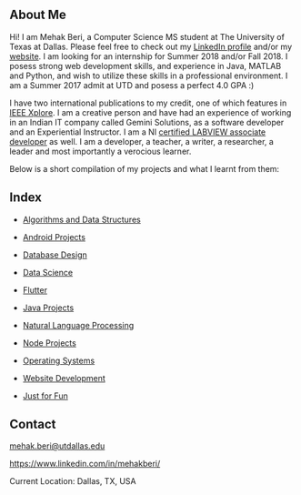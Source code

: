 ## About Me
Hi! I am Mehak Beri, a Computer Science MS student at The University of Texas at Dallas. Please feel free to check out my [LinkedIn profile](https://www.linkedin.com/in/mehakberi/) and/or my [website](http://utdallas.edu/~mehak.beri/). I am looking for an internship for Summer 2018 and/or Fall 2018. I posess strong web development skills, and experience in Java, MATLAB and Python, and wish to utilize these skills in a professional environment. I am a Summer 2017 admit at UTD and posess a perfect 4.0 GPA :) 

I have two international publications to my credit, one of which features in [IEEE Xplore](http://ieeexplore.ieee.org/document/7238520/?reload=true). I am a creative person and have had an experience of working in an Indian IT company called Gemini Solutions, as a software developer and an Experiential Instructor. I am a NI [certified LABVIEW associate developer](https://www.youracclaim.com/badges/c6a933f3-0cd1-47f9-9b13-39095aa577af) as well. I am a developer, a teacher, a writer, a researcher, a leader and most importantly a verocious learner. 

Below is a short compilation of my projects and what I learnt from them:

## Index

- [Algorithms and Data Structures](algo.md)
- [Android Projects](android.md)
- [Database Design](db.md)
- [Data Science](datascience.md)
- [Flutter](Flutter.md)
- [Java Projects](JavaProjects.md)
- [Natural Language Processing](nlp.md)
- [Node Projects](node.md)
- [Operating Systems](os.md)
- [Website Development](webdev.md)

- [Just for Fun](fun.md)


## Contact

mehak.beri@utdallas.edu

https://www.linkedin.com/in/mehakberi/

Current Location: Dallas, TX, USA
